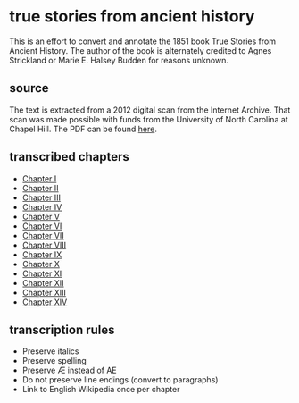 # true stories from ancient history

This is an effort to convert and annotate the 1851 book True Stories from Ancient History. The author of the book is alternately credited to Agnes Strickland or Marie E. Halsey Budden for reasons unknown.

## source

The text is extracted from a 2012 digital scan from the Internet Archive. That scan was made possible with funds from the University of North Carolina at Chapel Hill. The PDF can be found [here](./truestoriesfromastri.pdf).

## transcribed chapters

* [Chapter I](./chapter-01.md)
* [Chapter II](./chapter-02.md)
* [Chapter III](./chapter-03.md)
* [Chapter IV](./chapter-04.md)
* [Chapter V](./chapter-05.md)
* [Chapter VI](./chapter-06.md)
* [Chapter VII](./chapter-07.md)
* [Chapter VIII](./chapter-08.md)
* [Chapter IX](./chapter-09.md)
* [Chapter X](./chapter-10.md)
* [Chapter XI](./chapter-11.md)
* [Chapter XII](./chapter-12.md)
* [Chapter XIII](./chapter-13.md)
* [Chapter XIV](./chapter-14.md)

## transcription rules

* Preserve italics
* Preserve spelling
* Preserve Æ instead of AE
* Do not preserve line endings (convert to paragraphs)
* Link to English Wikipedia once per chapter
